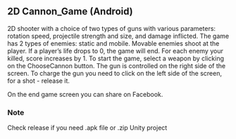 ## 2D Cannon_Game (Android)


2D shooter with a choice of two types of guns with various parameters: rotation speed, projectile strength and size, and damage inflicted. The game has 2 types of enemies: static and mobile. Movable enemies shoot at the player. If a player’s life drops to 0, the game will end. For each enemy your killed, score increases by 1. To start the game, select a weapon by clicking on the ChooseCannon button. The gun is controlled on the right side of the screen. To charge the gun you need to click on the left side of the screen, for a shot - release it.

On the end game screen you can share on Facebook.

### Note
Check release if you need .apk file or .zip Unity project
